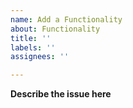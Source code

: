 ```yaml
---
name: Add a Functionality
about: Functionality
title: ''
labels: ''
assignees: ''

---
```


**Describe the issue here**
